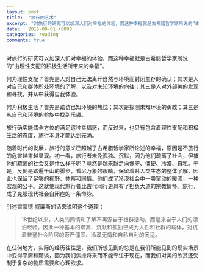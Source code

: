 ```yaml
---
layout: post
title:  "旅行的艺术"
excerpt: "对旅行的研究可以加深人们对幸福的体验，而这种幸福就是古希腊哲学家所说的“由理性支配的积极生活所带来的幸福”。"
date:   2015-08-01 +0800
categories: reading
comments: true
---
```

对旅行的研究可以加深人们对幸福的体验，而这种幸福就是古希腊哲学家所说的“由理性支配的积极生活所带来的幸福”。

何为理性支配？首先是人对自己无法离开自然与环境而封闭生存的确认；其次是人对自己和群体所处环境的了解，以及对未知环境的向往；其三是人对外部美的发现和寻找，并从中获得自我体验。

何为积极生活？首先是踏访已知环境的热忱；其次是探测未知环境的勇敢；其三是从自己和环境的斡旋中找到乐趣。

旅行确实能偶全方位的满足这种幸福感，而反过来，也只有包含着理性支配和积极生活的态度，旅行本身才能达到完满。

随着时代的发展，旅行的意义已超越了古希腊哲学家所论述的幸福，原因是不旅行的危害越来越显现。初一看，旅行者未免孤独、沉默，因为他们疏离了社会，但被他们疏离的社会又是什么样子呢？竟然是越来越走向保守、僵硬、冷漠、自私。于是，反倒是踏遍千山的脚步，看尽万象的眼睛，保留着对人类生态的整体了解，因此也保留了足够的视野、体察和同情。他们成了冷漠社会中一股窜动的暖流，一种宏观的公平。这就使现代旅行者比古代同行更具有了担负大道的宗教情怀。旅行，成了克服现代社会自闭症的一条命脉。

引述雷蒙德·威廉斯的话来说明这个道理：

>18世纪以来，人类的同情和了解不再源自于社群活动，而是来自于人们的漂泊经验。因此一种基本的疏离、沉默和孤独已成为人性和社群的载体，对抗着普通社会阶层的苛严僵固、冷漠无情和自私自利的闲适。

在任何地方，实际的经历往往是，我们所想见到的总是在我们所能见到的现实场景中变得平庸和黯淡，因为我们焦虑将来而不能专注于现在，而我们对美的欣赏还受制于复杂的物质需要和心理欲求。